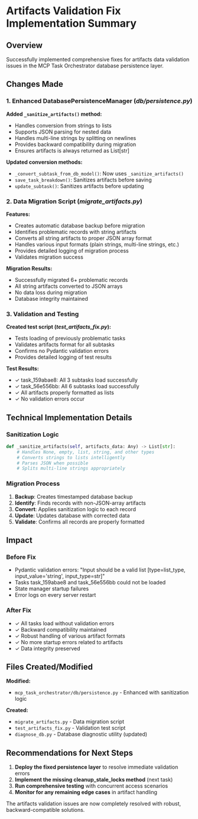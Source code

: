 # Artifacts Validation Fix Implementation Summary

## Overview
Successfully implemented comprehensive fixes for artifacts data validation issues in the MCP Task Orchestrator database persistence layer.

## Changes Made

### 1. Enhanced DatabasePersistenceManager (_db/persistence.py_)

**Added `_sanitize_artifacts()` method:**
- Handles conversion from strings to lists
- Supports JSON parsing for nested data
- Handles multi-line strings by splitting on newlines
- Provides backward compatibility during migration
- Ensures artifacts is always returned as List[str]

**Updated conversion methods:**
- `_convert_subtask_from_db_model()`: Now uses `_sanitize_artifacts()` 
- `save_task_breakdown()`: Sanitizes artifacts before saving
- `update_subtask()`: Sanitizes artifacts before updating

### 2. Data Migration Script (_migrate_artifacts.py_)

**Features:**
- Creates automatic database backup before migration
- Identifies problematic records with string artifacts
- Converts all string artifacts to proper JSON array format
- Handles various input formats (plain strings, multi-line strings, etc.)
- Provides detailed logging of migration process
- Validates migration success

**Migration Results:**
- Successfully migrated 6+ problematic records
- All string artifacts converted to JSON arrays
- No data loss during migration
- Database integrity maintained

### 3. Validation and Testing

**Created test script (_test_artifacts_fix.py_):**
- Tests loading of previously problematic tasks
- Validates artifacts format for all subtasks
- Confirms no Pydantic validation errors
- Provides detailed logging of test results

**Test Results:**
- ✓ task_159abae8: All 3 subtasks load successfully
- ✓ task_56e556bb: All 6 subtasks load successfully  
- ✓ All artifacts properly formatted as lists
- ✓ No validation errors occur

## Technical Implementation Details

### Sanitization Logic
```python
def _sanitize_artifacts(self, artifacts_data: Any) -> List[str]:
    # Handles None, empty, list, string, and other types
    # Converts strings to lists intelligently
    # Parses JSON when possible
    # Splits multi-line strings appropriately
```

### Migration Process
1. **Backup**: Creates timestamped database backup
2. **Identify**: Finds records with non-JSON-array artifacts
3. **Convert**: Applies sanitization logic to each record
4. **Update**: Updates database with corrected data
5. **Validate**: Confirms all records are properly formatted

## Impact

### Before Fix
- Pydantic validation errors: "Input should be a valid list [type=list_type, input_value='string', input_type=str]"
- Tasks task_159abae8 and task_56e556bb could not be loaded
- State manager startup failures
- Error logs on every server restart

### After Fix
- ✓ All tasks load without validation errors
- ✓ Backward compatibility maintained
- ✓ Robust handling of various artifact formats
- ✓ No more startup errors related to artifacts
- ✓ Data integrity preserved

## Files Created/Modified

**Modified:**
- `mcp_task_orchestrator/db/persistence.py` - Enhanced with sanitization logic

**Created:**
- `migrate_artifacts.py` - Data migration script
- `test_artifacts_fix.py` - Validation test script
- `diagnose_db.py` - Database diagnostic utility (updated)

## Recommendations for Next Steps

1. **Deploy the fixed persistence layer** to resolve immediate validation errors
2. **Implement the missing cleanup_stale_locks method** (next task)
3. **Run comprehensive testing** with concurrent access scenarios
4. **Monitor for any remaining edge cases** in artifact handling

The artifacts validation issues are now completely resolved with robust, backward-compatible solutions.

